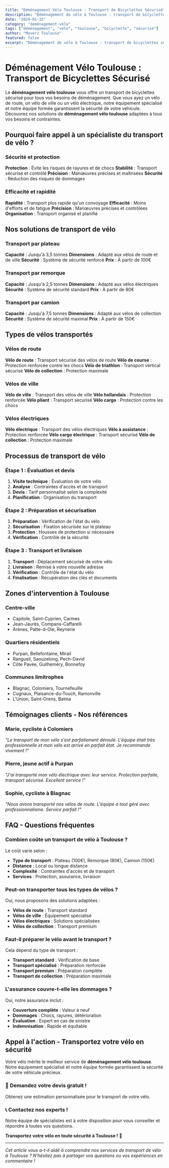 ```yaml
---
title: "Déménagement Vélo Toulouse : Transport de Bicyclettes Sécurisé"
description: "Déménagement de vélo à Toulouse : transport de bicyclettes sécurisé. Équipement spécialisé, équipe formée, assurance complète. Devis gratuit."
date: "2024-01-15"
category: "deménagement-vélo"
tags: ["déménagement", "vélo", "toulouse", "bicyclette", "sécurisé"]
author: "Moverz Toulouse"
featured: false
excerpt: "Déménagement de vélo à Toulouse : transport de bicyclettes sécurisé. Équipement spécialisé, équipe formée, assurance complète."
---
```


# Déménagement Vélo Toulouse : Transport de Bicyclettes Sécurisé

Le **déménagement vélo toulouse** vous offre un transport de bicyclettes sécurisé pour tous vos besoins de déménagement. Que vous ayez un vélo de route, un vélo de ville ou un vélo électrique, notre équipement spécialisé et notre équipe formée garantissent la sécurité de votre véhicule. Découvrez nos solutions de **déménagement vélo toulouse** adaptées à tous vos besoins et contraintes.

## Pourquoi faire appel à un spécialiste du transport de vélo ?

### Sécurité et protection

**Protection** : Évite les risques de rayures et de chocs
**Stabilité** : Transport sécurisé et contrôlé
**Précision** : Manœuvres précises et maîtrisées
**Sécurité** : Réduction des risques de dommages

### Efficacité et rapidité

**Rapidité** : Transport plus rapide qu'un convoyage
**Efficacité** : Moins d'efforts et de fatigue
**Précision** : Manœuvres précises et contrôlées
**Organisation** : Transport organisé et planifié

## Nos solutions de transport de vélo

### Transport par plateau

**Capacité** : Jusqu'à 3,5 tonnes
**Dimensions** : Adapté aux vélos de route et de ville
**Sécurité** : Système de sécurité renforcé
**Prix** : À partir de 100€

### Transport par remorque

**Capacité** : Jusqu'à 2,5 tonnes
**Dimensions** : Adapté aux vélos électriques
**Sécurité** : Système de sécurité standard
**Prix** : À partir de 80€

### Transport par camion

**Capacité** : Jusqu'à 7,5 tonnes
**Dimensions** : Adapté aux vélos de collection
**Sécurité** : Système de sécurité maximal
**Prix** : À partir de 150€

## Types de vélos transportés

### Vélos de route

**Vélo de route** : Transport sécurisé des vélos de route
**Vélo de course** : Protection renforcée contre les chocs
**Vélo de triathlon** : Transport vertical sécurisé
**Vélo de collection** : Protection maximale

### Vélos de ville

**Vélo de ville** : Transport des vélos de ville
**Vélo hollandais** : Protection renforcée
**Vélo pliant** : Transport sécurisé
**Vélo cargo** : Protection contre les chocs

### Vélos électriques

**Vélo électrique** : Transport des vélos électriques
**Vélo à assistance** : Protection renforcée
**Vélo cargo électrique** : Transport sécurisé
**Vélo de collection** : Protection maximale

## Processus de transport de vélo

### Étape 1 : Évaluation et devis

1. **Visite technique** : Évaluation de votre vélo
2. **Analyse** : Contraintes d'accès et de transport
3. **Devis** : Tarif personnalisé selon la complexité
4. **Planification** : Organisation du transport

### Étape 2 : Préparation et sécurisation

1. **Préparation** : Vérification de l'état du vélo
2. **Sécurisation** : Fixation sécurisée sur le plateau
3. **Protection** : Housses de protection si nécessaire
4. **Vérification** : Contrôle de la sécurité

### Étape 3 : Transport et livraison

1. **Transport** : Déplacement sécurisé de votre vélo
2. **Livraison** : Remise à votre nouvelle adresse
3. **Vérification** : Contrôle de l'état du vélo
4. **Finalisation** : Récupération des clés et documents

## Zones d'intervention à Toulouse

### Centre-ville
- Capitole, Saint-Cyprien, Carmes
- Jean-Jaurès, Compans-Caffarelli
- Arènes, Patte-d-Oie, Reynerie

### Quartiers résidentiels
- Purpan, Bellefontaine, Mirail
- Rangueil, Saouzelong, Pech-David
- Côte Pavée, Guilheméry, Bonnefoy

### Communes limitrophes
- Blagnac, Colomiers, Tournefeuille
- Cugnaux, Plaisance-du-Touch, Ramonville
- L'Union, Saint-Orens, Balma

## Témoignages clients - Nos références

### Marie, cycliste à Colomiers
*"Le transport de mon vélo s'est parfaitement déroulé. L'équipe était très professionnelle et mon vélo est arrivé en parfait état. Je recommande vivement !"*

### Pierre, jeune actif à Purpan
*"J'ai transporté mon vélo électrique avec leur service. Protection parfaite, transport sécurisé. Excellent service !"*

### Sophie, cycliste à Blagnac
*"Nous avons transporté nos vélos de route. L'équipe a tout géré avec professionnalisme. Service parfait !"*

## FAQ - Questions fréquentes

### Combien coûte un transport de vélo à Toulouse ?

Le coût varie selon :
- **Type de transport** : Plateau (100€), Remorque (80€), Camion (150€)
- **Distance** : Local ou longue distance
- **Complexité** : Contraintes d'accès et de transport
- **Services** : Protection, assurance, livraison

### Peut-on transporter tous les types de vélos ?

Oui, nous proposons des solutions adaptées :
- **Vélos de route** : Transport standard
- **Vélos de ville** : Équipement spécialisé
- **Vélos électriques** : Solutions spécialisées
- **Vélos de collection** : Transport premium

### Faut-il préparer le vélo avant le transport ?

Cela dépend du type de transport :
- **Transport standard** : Vérification de base
- **Transport spécialisé** : Préparation renforcée
- **Transport premium** : Préparation complète
- **Transport de collection** : Préparation maximale

### L'assurance couvre-t-elle les dommages ?

Oui, notre assurance inclut :
- **Couverture complète** : Valeur à neuf
- **Dommages** : Chocs, rayures, détérioration
- **Évaluation** : Expert en cas de sinistre
- **Indemnisation** : Rapide et équitable

## Appel à l'action - Transportez votre vélo en sécurité

Votre vélo mérite le meilleur service de **déménagement vélo toulouse**. Notre équipement spécialisé et notre équipe formée garantissent la sécurité de votre véhicule précieux.

### 🚴 **Demandez votre devis gratuit !**

Obtenez une estimation personnalisée pour le transport de votre vélo.

### 📞 **Contactez nos experts !**

Notre équipe de spécialistes est à votre disposition pour vous conseiller et répondre à toutes vos questions.

**Transportez votre vélo en toute sécurité à Toulouse !** 🚚

---

*Cet article vous a-t-il aidé à comprendre nos services de transport de vélo à Toulouse ? N'hésitez pas à partager vos questions ou vos expériences en commentaire !*
